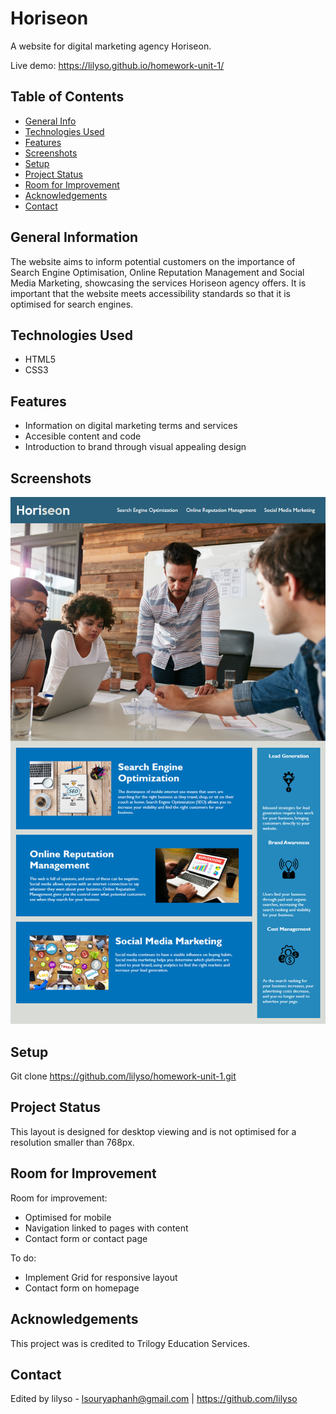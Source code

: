 # Horiseon

A website for digital marketing agency Horiseon.

Live demo: https://lilyso.github.io/homework-unit-1/

## Table of Contents
* [General Info](#general-information)
* [Technologies Used](#technologies-used)
* [Features](#features)
* [Screenshots](#screenshots)
* [Setup](#setup)
* [Project Status](#project-status)
* [Room for Improvement](#room-for-improvement)
* [Acknowledgements](#acknowledgements)
* [Contact](#contact)


## General Information

The website aims to inform potential customers on the importance of Search Engine Optimisation, Online Reputation Management and Social Media Marketing, showcasing the services Horiseon agency offers. It is important that the website meets accessibility standards so that it is optimised for search engines. 


## Technologies Used
- HTML5
- CSS3


## Features

- Information on digital marketing terms and services
- Accesible content and code
- Introduction to brand through visual appealing design


## Screenshots
![Horiseon desktop website](./assets/images/readme.png)

## Setup

Git clone https://github.com/lilyso/homework-unit-1.git


## Project Status
This layout is designed for desktop viewing and is not optimised for a resolution smaller than 768px. 


## Room for Improvement

Room for improvement:
- Optimised for mobile
- Navigation linked to pages with content
- Contact form or contact page

To do:
- Implement Grid for responsive layout
- Contact form on homepage


## Acknowledgements

This project was is credited to Trilogy Education Services.


## Contact
Edited by lilyso - lsouryaphanh@gmail.com | https://github.com/lilyso